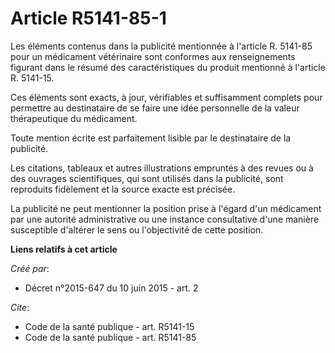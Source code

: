 # Article R5141-85-1

Les éléments contenus dans la publicité mentionnée à l'article R. 5141-85 pour un médicament vétérinaire sont conformes aux
renseignements figurant dans le résumé des caractéristiques du produit mentionné à l'article R. 5141-15. 

Ces éléments sont exacts, à jour, vérifiables et suffisamment complets pour permettre au destinataire de se faire une idée
personnelle de la valeur thérapeutique du médicament. 

Toute mention écrite est parfaitement lisible par le destinataire de la publicité. 

Les citations, tableaux et autres illustrations empruntés à des revues ou à des ouvrages scientifiques, qui sont utilisés
dans la publicité, sont reproduits fidèlement et la source exacte est précisée. 

La publicité ne peut mentionner la position prise à l'égard d'un médicament par une autorité administrative ou une instance
consultative d'une manière susceptible d'altérer le sens ou l'objectivité de cette position.

**Liens relatifs à cet article**

_Créé par_:

  - Décret n°2015-647 du 10 juin 2015 - art. 2

_Cite_:

  - Code de la santé publique - art. R5141-15
  - Code de la santé publique - art. R5141-85
